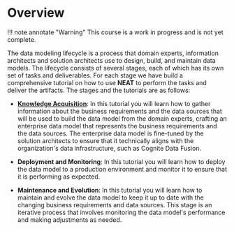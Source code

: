 # Overview

!!! note annotate "Warning"
    This course is a work in progress and is not yet complete.


The data modeling lifecycle is a process that domain experts, information architects and solution architects use to design, build, and maintain data models. The lifecycle consists of several stages, each of which has its own set of tasks and deliverables. For each stage we have build a comprehensive tutorial on how to use **NEAT** to perform the tasks and deliver the artifacts. The stages and the tutorials are as follows:

- **[Knowledge Acquisition](./tutorial-1-knowledge-acquisition.md)**: In this tutorial you will learn how to gather information about the business requirements and the data sources that will be used to build the data model from the domain experts, crafting an enterprise data model that represents the business requirements and the data sources. The enterprise data model is fine-tuned by the solution architects to ensure that it technically aligns with the organization's data infrastructure, such as Cognite Data Fusion.

- **Deployment and Monitoring**: In this tutorial you will learn how to deploy the data model to a production environment and monitor it to ensure that it is performing as expected.

- **Maintenance and Evolution**: In this tutorial you will learn how to maintain and evolve the data model to keep it up to date with the changing business requirements and data sources. This stage is an iterative process that involves monitoring the data model's performance and making adjustments as needed.
